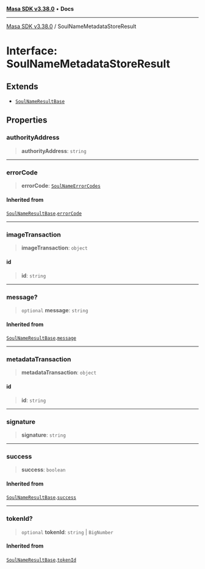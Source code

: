 [**Masa SDK v3.38.0**](../README.md) • **Docs**

***

[Masa SDK v3.38.0](../globals.md) / SoulNameMetadataStoreResult

# Interface: SoulNameMetadataStoreResult

## Extends

- [`SoulNameResultBase`](SoulNameResultBase.md)

## Properties

### authorityAddress

> **authorityAddress**: `string`

***

### errorCode

> **errorCode**: [`SoulNameErrorCodes`](../enumerations/SoulNameErrorCodes.md)

#### Inherited from

[`SoulNameResultBase`](SoulNameResultBase.md).[`errorCode`](SoulNameResultBase.md#errorcode)

***

### imageTransaction

> **imageTransaction**: `object`

#### id

> **id**: `string`

***

### message?

> `optional` **message**: `string`

#### Inherited from

[`SoulNameResultBase`](SoulNameResultBase.md).[`message`](SoulNameResultBase.md#message)

***

### metadataTransaction

> **metadataTransaction**: `object`

#### id

> **id**: `string`

***

### signature

> **signature**: `string`

***

### success

> **success**: `boolean`

#### Inherited from

[`SoulNameResultBase`](SoulNameResultBase.md).[`success`](SoulNameResultBase.md#success)

***

### tokenId?

> `optional` **tokenId**: `string` \| `BigNumber`

#### Inherited from

[`SoulNameResultBase`](SoulNameResultBase.md).[`tokenId`](SoulNameResultBase.md#tokenid)
